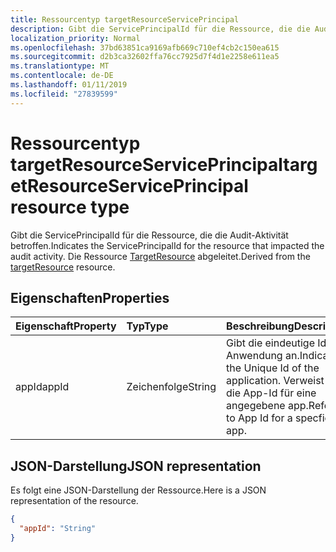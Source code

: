 ```yaml
---
title: Ressourcentyp targetResourceServicePrincipal
description: Gibt die ServicePrincipalId für die Ressource, die die Audit-Aktivität betroffen. Die Ressource TargetResource abgeleitet.
localization_priority: Normal
ms.openlocfilehash: 37bd63851ca9169afb669c710ef4cb2c150ea615
ms.sourcegitcommit: d2b3ca32602ffa76cc7925d7f4d1e2258e611ea5
ms.translationtype: MT
ms.contentlocale: de-DE
ms.lasthandoff: 01/11/2019
ms.locfileid: "27839599"
---
```

# <a name="targetresourceserviceprincipal-resource-type"></a><span data-ttu-id="eba4e-104">Ressourcentyp targetResourceServicePrincipal</span><span class="sxs-lookup"><span data-stu-id="eba4e-104">targetResourceServicePrincipal resource type</span></span>
<span data-ttu-id="eba4e-105">Gibt die ServicePrincipalId für die Ressource, die die Audit-Aktivität betroffen.</span><span class="sxs-lookup"><span data-stu-id="eba4e-105">Indicates the ServicePrincipalId for the resource that impacted the audit activity.</span></span> <span data-ttu-id="eba4e-106">Die Ressource [TargetResource](targetresource.md) abgeleitet.</span><span class="sxs-lookup"><span data-stu-id="eba4e-106">Derived from the [targetResource](targetresource.md) resource.</span></span>



## <a name="properties"></a><span data-ttu-id="eba4e-107">Eigenschaften</span><span class="sxs-lookup"><span data-stu-id="eba4e-107">Properties</span></span>
| <span data-ttu-id="eba4e-108">Eigenschaft</span><span class="sxs-lookup"><span data-stu-id="eba4e-108">Property</span></span>     | <span data-ttu-id="eba4e-109">Typ</span><span class="sxs-lookup"><span data-stu-id="eba4e-109">Type</span></span>   |<span data-ttu-id="eba4e-110">Beschreibung</span><span class="sxs-lookup"><span data-stu-id="eba4e-110">Description</span></span>|
|:---------------|:--------|:----------|
|<span data-ttu-id="eba4e-111">appId</span><span class="sxs-lookup"><span data-stu-id="eba4e-111">appId</span></span>|<span data-ttu-id="eba4e-112">Zeichenfolge</span><span class="sxs-lookup"><span data-stu-id="eba4e-112">String</span></span>|<span data-ttu-id="eba4e-113">Gibt die eindeutige Id der Anwendung an.</span><span class="sxs-lookup"><span data-stu-id="eba4e-113">Indicates the Unique Id of the application.</span></span> <span data-ttu-id="eba4e-114">Verweist auf die App-Id für eine angegebene app.</span><span class="sxs-lookup"><span data-stu-id="eba4e-114">Refers to App Id for a specfic app.</span></span>|

## <a name="json-representation"></a><span data-ttu-id="eba4e-115">JSON-Darstellung</span><span class="sxs-lookup"><span data-stu-id="eba4e-115">JSON representation</span></span>

<span data-ttu-id="eba4e-116">Es folgt eine JSON-Darstellung der Ressource.</span><span class="sxs-lookup"><span data-stu-id="eba4e-116">Here is a JSON representation of the resource.</span></span>

<!-- {
  "blockType": "resource",
  "optionalProperties": [

  ],
  "@odata.type": "microsoft.graph.targetResourceServicePrincipal"
}-->

```json
{
  "appId": "String"
}

```

<!-- uuid: 8fcb5dbc-d5aa-4681-8e31-b001d5168d79
2015-10-25 14:57:30 UTC -->
<!-- {
  "type": "#page.annotation",
  "description": "targetResourceServicePrincipal resource",
  "keywords": "",
  "section": "documentation",
  "tocPath": ""
}-->
